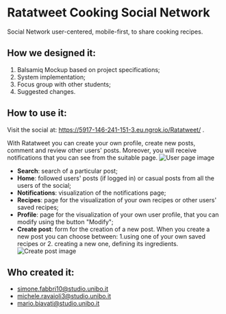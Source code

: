 # Ratatweet Cooking Social Network
Social Network user-centered, mobile-first, to share cooking recipes.

## How we designed it:
1. Balsamiq Mockup based on project specifications;
2. System implementation;
3. Focus group with other students;
4. Suggested changes.

## How to use it:
Visit the social at: https://5917-146-241-151-3.eu.ngrok.io/Ratatweet/ .

With Ratatweet you can create your own profile, create new posts, comment and review other users' posts. Moreover, you will receive notifications that you can see from the suitable page.
![User page image](https://github.com/mario-biavati/Ratatweet/blob/main/img/schemata.png)
* **Search**: search of a particular post;
* **Home**: followed users' posts (if logged in) or casual posts from all the users of the social;
* **Notifications**: visualization of the notifications page;
* **Recipes**: page for the visualization of your own recipes or other users' saved recipes;
* **Profile**: page for the visualization of your own user profile, that you can modify using the button "Modify";
* **Create post**: form for the creation of a new post.
When you create a new post you can choose between: 1.using one of your own saved recipes or 2. creating a new one, defining its ingredients.
![Create post image](https://github.com/mario-biavati/Ratatweet/blob/main/img/schermata_create_post.png)

## Who created it:
- simone.fabbri10@studio.unibo.it
- michele.ravaioli3@studio.unibo.it
- mario.biavati@studio.unibo.it
